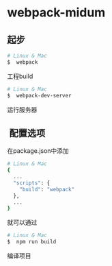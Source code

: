 # webpack-midum

## 起步

```bash
# Linux & Mac
$  webpack
```
工程build

```bash
# Linux & Mac
$  webpack-dev-server
```
运行服务器

##  配置选项

在package.json中添加

```bash
# Linux & Mac
{
  ...
  "scripts": {
    "build": "webpack"
  },
  ...
}
```

就可以通过

```bash
# Linux & Mac
$  npm run build
```

编译项目
